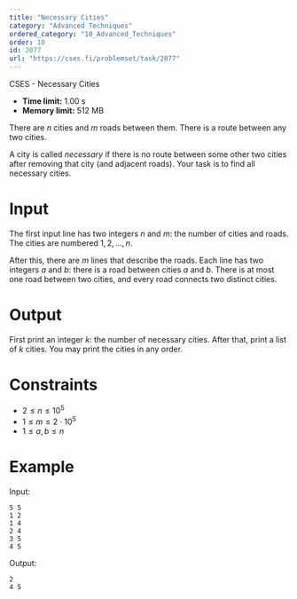 ```yaml
---
title: "Necessary Cities"
category: "Advanced Techniques"
ordered_category: "10_Advanced_Techniques"
order: 10
id: 2077
url: "https://cses.fi/problemset/task/2077"
---
```


CSES - Necessary Cities

  * **Time limit:** 1.00 s
  * **Memory limit:** 512 MB

There are $n$ cities and $m$ roads between them. There is a route between any
two cities.

A city is called _necessary_ if there is no route between some other two
cities after removing that city (and adjacent roads). Your task is to find all
necessary cities.

# Input

The first input line has two integers $n$ and $m$: the number of cities and
roads. The cities are numbered $1,2,\dots,n$.

After this, there are $m$ lines that describe the roads. Each line has two
integers $a$ and $b$: there is a road between cities $a$ and $b$. There is at
most one road between two cities, and every road connects two distinct cities.

# Output

First print an integer $k$: the number of necessary cities. After that, print
a list of $k$ cities. You may print the cities in any order.

# Constraints

  * $2 \le n \le 10^5$
  * $1 \le m \le 2 \cdot 10^5$
  * $1 \le a,b \le n$

# Example

Input:

    
    
    5 5
    1 2
    1 4
    2 4
    3 5
    4 5
    

Output:

    
    
    2
    4 5
    

